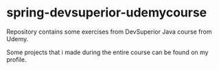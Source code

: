 # spring-devsuperior-udemycourse
Repository contains some exercises from DevSuperior Java course from Udemy.

Some projects that i made during the entire course can be found on my profile.

